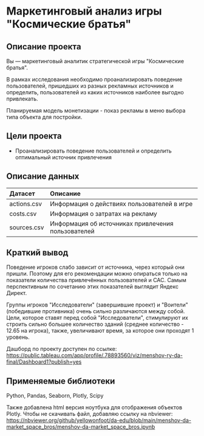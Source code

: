 # Маркетинговый анализ игры "Космические братья"

## Описание проекта

Вы — маркетинговый аналитик стратегической игры "Космические братья".

В рамках исследования необходимо проанализировать поведение пользователей, пришедших из разных рекламных источников и определить, пользователей из каких источников наиболее выгодно привлекать.

Планируемая модель монетизации - показ рекламы в меню выбора типа объекта для постройки.

## Цели проекта

- Проанализировать поведение пользователей и определить оптимальный источник привлечения

## Описание данных

| Датасет | Описание | 
| :---------------------- | :---------------------- | 
| actions.csv | Информация о действиях пользователей в игре |
| costs.csv | Информация о затратах на рекламу |
| sources.csv | Информация об источниках привлечения пользователей |

## Краткий вывод

Поведение игроков слабо зависит от источника, через который они пришли. Поэтому для его рекомендации можно опираться только на показатели количества привлечённых пользователей и CAC. Самым перспективным по сочетанию этих показателей выглядит Яндекс Директ.

Группы игроков "Исследователи" (завершившие проект) и "Воители" (победившие противника) очень сильно различаются между собой. Цели, которое ставят перед собой "Исследователи", стимулируют их строить сильно большее количество зданий (среднее количество - 12.65 на игрока), также, увеличивают время, за которое они проходят 1 уровень.

Дашборд по проекту доступен по ссылке: https://public.tableau.com/app/profile/.78893560/viz/menshov-ry-da-final/Dashboard1?publish=yes

## Применяемые библиотеки

Python, Pandas, Seaborn, Plotly, Scipy

Также добавлена html версия ноутбука для отображения объектов Plotly. Чтобы не скачивать файл, добавляю ссылку на nbviewer:
https://nbviewer.org/github/yellowonfoot/da-edu/blob/main/menshov-da-market_space_bros/menshov-da-market_space_bros.ipynb